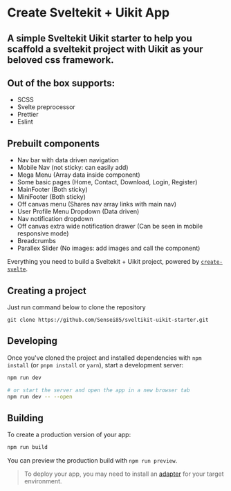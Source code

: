 # Create Sveltekit + Uikit App

## A simple Sveltekit Uikit starter to help you scaffold a sveltekit project with Uikit as your beloved css framework.

## Out of the box supports:

- SCSS
- Svelte preprocessor
- Prettier
- Eslint

## Prebuilt components

- Nav bar with data driven navigation
- Mobile Nav (not sticky: can easily add)
- Mega Menu (Array data inside component)
- Some basic pages (Home, Contact, Download, Login, Register)
- MainFooter (Both sticky)
- MiniFooter (Both sticky)
- Off canvas menu (Shares nav array links with main nav)
- User Profile Menu Dropdown (Data driven)
- Nav notification dropdown
- Off canvas extra wide notification drawer (Can be seen in mobile responsive mode)
- Breadcrumbs
- Parallex Slider (No images: add images and call the component)

Everything you need to build a Sveltekit + Uikit project, powered by [`create-svelte`](https://github.com/sveltejs/kit/tree/master/packages/create-svelte).

## Creating a project

Just run command below to clone the repository

```
git clone https://github.com/Sensei85/sveltikit-uikit-starter.git
```

## Developing

Once you've cloned the project and installed dependencies with `npm install` (or `pnpm install` or `yarn`), start a development server:

```bash
npm run dev

# or start the server and open the app in a new browser tab
npm run dev -- --open
```

## Building

To create a production version of your app:

```bash
npm run build
```

You can preview the production build with `npm run preview`.

> To deploy your app, you may need to install an [adapter](https://kit.svelte.dev/docs/adapters) for your target environment.

